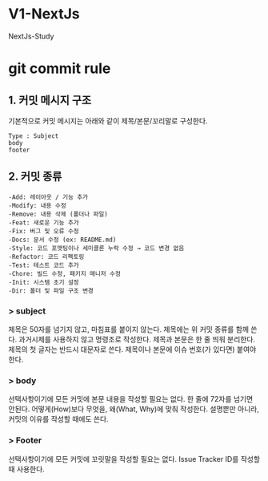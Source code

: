 # V1-NextJs
NextJs-Study

# git commit rule

## 1. 커밋 메시지 구조
기본적으로 커밋 메시지는 아래와 같이 제목/본문/꼬리말로 구성한다.

```
Type : Subject
body
footer
```

## 2. 커밋 종류
```
-Add: 레이아웃 / 기능 추가
-Modify: 내용 수정
-Remove: 내용 삭제 (폴더나 파일)
-Feat: 새로운 기능 추가
-Fix: 버그 및 오류 수정
-Docs: 문서 수정 (ex: README.md)
-Style: 코드 포맷팅이나 세미콜론 누락 수정 → 코드 변경 없음
-Refactor: 코드 리펙토링
-Test: 테스트 코드 추가
-Chore: 빌드 수정, 패키지 매니저 수정
-Init: 시스템 초기 설정
-Dir: 폴더 및 파일 구조 변경
```

### > subject
제목은 50자를 넘기지 않고, 마침표를 붙이지 않는다.
제목에는 위 커밋 종류를 함께 쓴다.
과거시제를 사용하지 않고 명령조로 작성한다.
제목과 본문은 한 줄 띄워 분리한다.
제목의 첫 글자는 반드시 대문자로 쓴다.
제목이나 본문에 이슈 번호(가 있다면) 붙여야 한다.

### > body
선택사항이기에 모든 커밋에 본문 내용을 작성할 필요는 없다.
한 줄에 72자를 넘기면 안된다.
어떻게(How)보다 무엇을, 왜(What, Why)에 맞춰 작성한다.
설명뿐만 아니라, 커밋의 이유를 작성할 때에도 쓴다.

### > Footer
선택사항이기에 모든 커밋에 꼬릿말을 작성할 필요는 없다.
Issue Tracker ID를 작성할 때 사용한다.
